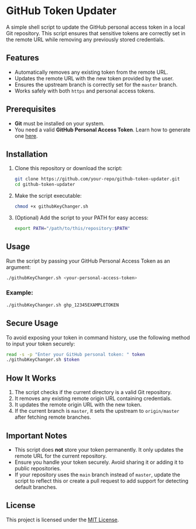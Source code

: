 
# GitHub Token Updater

A simple shell script to update the GitHub personal access token in a local Git repository. This script ensures that sensitive tokens are correctly set in the remote URL while removing any previously stored credentials.

## Features

- Automatically removes any existing token from the remote URL.
- Updates the remote URL with the new token provided by the user.
- Ensures the upstream branch is correctly set for the `master` branch.
- Works safely with both `https` and personal access tokens.

## Prerequisites

- **Git** must be installed on your system.
- You need a valid **GitHub Personal Access Token**. Learn how to generate one [here](https://docs.github.com/en/github/authenticating-to-github/creating-a-personal-access-token).

## Installation

1. Clone this repository or download the script:
   ```bash
   git clone https://github.com/your-repo/github-token-updater.git
   cd github-token-updater
   ```

2. Make the script executable:
   ```bash
   chmod +x githubKeyChanger.sh
   ```

3. (Optional) Add the script to your PATH for easy access:
   ```bash
   export PATH="/path/to/this/repository:$PATH"
   ```

## Usage

Run the script by passing your GitHub Personal Access Token as an argument:

```bash
./githubKeyChanger.sh <your-personal-access-token>
```

### Example:

```bash
./githubKeyChanger.sh ghp_12345EXAMPLETOKEN
```

## Secure Usage

To avoid exposing your token in command history, use the following method to input your token securely:

```bash
read -s -p "Enter your GitHub personal token: " token
./githubKeyChanger.sh $token
```

## How It Works

1. The script checks if the current directory is a valid Git repository.
2. It removes any existing remote origin URL containing credentials.
3. It updates the remote origin URL with the new token.
4. If the current branch is `master`, it sets the upstream to `origin/master` after fetching remote branches.

## Important Notes

- This script does **not** store your token permanently. It only updates the remote URL for the current repository.
- Ensure you handle your token securely. Avoid sharing it or adding it to public repositories.
- If your repository uses the `main` branch instead of `master`, update the script to reflect this or create a pull request to add support for detecting default branches.

## License

This project is licensed under the [MIT License](LICENSE).
